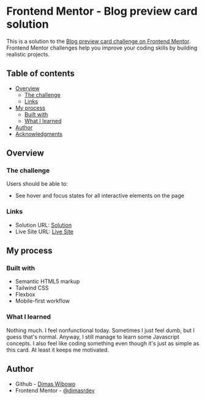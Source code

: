# Frontend Mentor - Blog preview card solution

This is a solution to the [Blog preview card challenge on Frontend Mentor](https://www.frontendmentor.io/challenges/blog-preview-card-ckPaj01IcS). Frontend Mentor challenges help you improve your coding skills by building realistic projects.

## Table of contents

- [Overview](#overview)
  - [The challenge](#the-challenge)
  - [Links](#links)
- [My process](#my-process)
  - [Built with](#built-with)
  - [What I learned](#what-i-learned)
- [Author](#author)
- [Acknowledgments](#acknowledgments)

## Overview

### The challenge

Users should be able to:

- See hover and focus states for all interactive elements on the page

### Links

- Solution URL: [Solution](https://www.frontendmentor.io/solutions/responsive-blog-card-preview-using-tailwind-css-8_ACn0zeGC)
- Live Site URL: [Live Site](https://dimasrdev.github.io/blog-preview-card-frontendmentor/)

## My process

### Built with

- Semantic HTML5 markup
- Tailwind CSS
- Flexbox
- Mobile-first workflow

### What I learned

Nothing much. I feel nonfunctional today. Sometimes I just feel dumb, but I guess that's normal. Anyway, I still manage to learn some Javascript concepts. I also feel like coding something even though it's just as simple as this card. At least it keeps me motivated.

## Author

- Github - [Dimas Wibowo](https://github.com/dimasrdev)
- Frontend Mentor - [@dimasrdev](https://www.frontendmentor.io/profile/dimasrdev)
